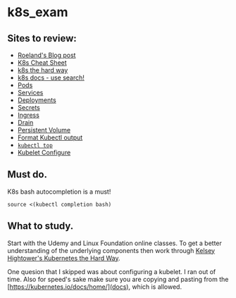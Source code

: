 # k8s_exam

## Sites to review:
 - <a href="https://docker.atlassian.net/wiki/spaces/CustomerSuccess/blog/2018/01/11/213287286/How+I+passed+my+CKA">Roeland's Blog post</a>
 - <a href="https://kubernetes.io/docs/reference/kubectl/cheatsheet/">K8s Cheat Sheet</a>
 - <a href="https://github.com/kelseyhightower/kubernetes-the-hard-way">k8s the hard way</a>
 - <a href="https://kubernetes.io/docs/home/">k8s docs - use search!</a>
 - <a href="https://kubernetes.io/docs/concepts/workloads/pods/pod/">Pods</a>
 - <a href="https://kubernetes.io/docs/concepts/services-networking/service/">Services</a>
 - <a href="https://kubernetes.io/docs/concepts/workloads/controllers/deployment/">Deployments</a>
 - <a href="https://kubernetes.io/docs/concepts/configuration/secret/">Secrets</a>
 - <a href="https://kubernetes.io/docs/concepts/workloads/pods/pod/">Ingress</a>
 - <a href="https://kubernetes.io/docs/tasks/administer-cluster/safely-drain-node/">Drain</a>
 - <a href="https://kubernetes.io/docs/tasks/configure-pod-container/configure-persistent-volume-storage/">Persistent Volume</a>
 - <a href="https://kubernetes.io/docs/reference/kubectl/cheatsheet/#formatting-output">Format Kubectl output</a>
 - <a href="https://kubernetes.io/docs/reference/kubectl/cheatsheet/">`kubectl top`</a>
 - <a href="https://kubernetes.io/docs/tasks/administer-cluster/kubelet-config-file/">Kubelet Configure</a>

## Must do.
K8s bash autocompletion is a must!
```
source <(kubectl completion bash)
```

## What to study.
Start with the Udemy and Linux Foundation online classes. 
To get a better understanding of the underlying components then work through [Kelsey Hightower's Kubernetes the Hard Way](https://github.com/kelseyhightower/kubernetes-the-hard-way).

One quesion that I skipped was about configuring a kubelet. I ran out of time. Also for speed's sake make sure you are copying and pasting from the [https://kubernetes.io/docs/home/](docs), which is allowed. 